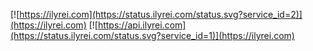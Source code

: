 [![https://ilyrei.com](https://status.ilyrei.com/status.svg?service_id=2)](https://ilyrei.com)
[![https://api.ilyrei.com](https://status.ilyrei.com/status.svg?service_id=1)](https://ilyrei.com)
